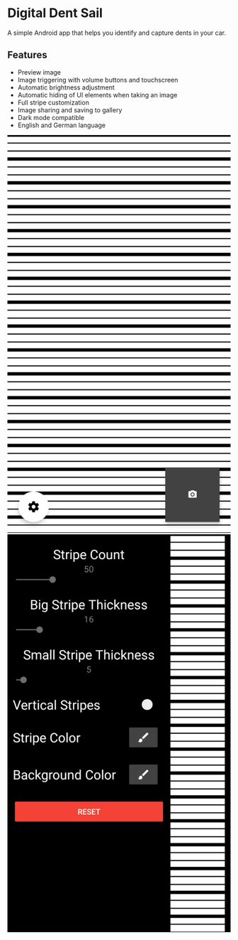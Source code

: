 # Digital Dent Sail

A simple Android app that helps you identify and capture dents in your car.

## Features

- Preview image
- Image triggering with volume buttons and touchscreen
- Automatic brightness adjustment
- Automatic hiding of UI elements when taking an image
- Full stripe customization
- Image sharing and saving to gallery
- Dark mode compatible
- English and German language

![](images/overview.jpg) ![](images/settings.jpg)
